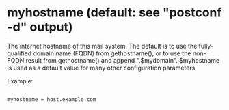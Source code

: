 # myhostname (default: see "postconf -d" output)

The internet hostname of this mail system. The default is to use
the fully-qualified domain name (FQDN) from gethostname(), or to
use the non-FQDN result from gethostname() and append ".$mydomain".
$myhostname is used as a default value for many other configuration
parameters. 



Example:




```

myhostname = host.example.com

```

